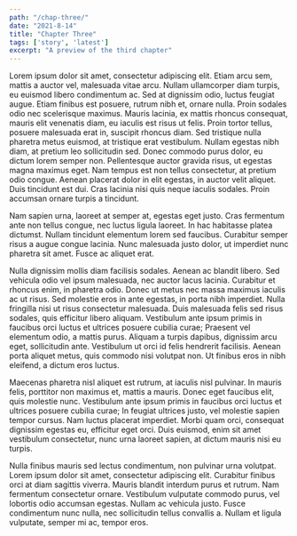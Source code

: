```yaml
---
path: "/chap-three/"
date: "2021-8-14"
title: "Chapter Three"
tags: ['story', 'latest']
excerpt: "A preview of the third chapter"
---
```




Lorem ipsum dolor sit amet, consectetur adipiscing elit. Etiam arcu sem, mattis a auctor vel, malesuada vitae arcu. Nullam ullamcorper diam turpis, eu euismod libero condimentum ac. Sed at dignissim odio, luctus feugiat augue. Etiam finibus est posuere, rutrum nibh et, ornare nulla. Proin sodales odio nec scelerisque maximus. Mauris lacinia, ex mattis rhoncus consequat, mauris elit venenatis diam, eu iaculis est risus ut felis. Proin tortor tellus, posuere malesuada erat in, suscipit rhoncus diam. Sed tristique nulla pharetra metus euismod, at tristique erat vestibulum. Nullam egestas nibh diam, at pretium leo sollicitudin sed. Donec commodo purus dolor, eu dictum lorem semper non. Pellentesque auctor gravida risus, ut egestas magna maximus eget. Nam tempus est non tellus consectetur, at pretium odio congue. Aenean placerat dolor in elit egestas, in auctor velit aliquet. Duis tincidunt est dui. Cras lacinia nisi quis neque iaculis sodales. Proin accumsan ornare turpis a tincidunt.

Nam sapien urna, laoreet at semper at, egestas eget justo. Cras fermentum ante non tellus congue, nec luctus ligula laoreet. In hac habitasse platea dictumst. Nullam tincidunt elementum lorem sed faucibus. Curabitur semper risus a augue congue lacinia. Nunc malesuada justo dolor, ut imperdiet nunc pharetra sit amet. Fusce ac aliquet erat.

Nulla dignissim mollis diam facilisis sodales. Aenean ac blandit libero. Sed vehicula odio vel ipsum malesuada, nec auctor lacus lacinia. Curabitur et rhoncus enim, in pharetra odio. Donec ut metus nec massa maximus iaculis ac ut risus. Sed molestie eros in ante egestas, in porta nibh imperdiet. Nulla fringilla nisi ut risus consectetur malesuada. Duis malesuada felis sed risus sodales, quis efficitur libero aliquam. Vestibulum ante ipsum primis in faucibus orci luctus et ultrices posuere cubilia curae; Praesent vel elementum odio, a mattis purus. Aliquam a turpis dapibus, dignissim arcu eget, sollicitudin ante. Vestibulum ut orci id felis hendrerit facilisis. Aenean porta aliquet metus, quis commodo nisi volutpat non. Ut finibus eros in nibh eleifend, a dictum eros luctus.

Maecenas pharetra nisl aliquet est rutrum, at iaculis nisl pulvinar. In mauris felis, porttitor non maximus et, mattis a mauris. Donec eget faucibus elit, quis molestie nunc. Vestibulum ante ipsum primis in faucibus orci luctus et ultrices posuere cubilia curae; In feugiat ultrices justo, vel molestie sapien tempor cursus. Nam luctus placerat imperdiet. Morbi quam orci, consequat dignissim egestas eu, efficitur eget orci. Duis euismod, enim sit amet vestibulum consectetur, nunc urna laoreet sapien, at dictum mauris nisi eu turpis.

Nulla finibus mauris sed lectus condimentum, non pulvinar urna volutpat. Lorem ipsum dolor sit amet, consectetur adipiscing elit. Curabitur finibus orci at diam sagittis viverra. Mauris blandit interdum purus et rutrum. Nam fermentum consectetur ornare. Vestibulum vulputate commodo purus, vel lobortis odio accumsan egestas. Nullam ac vehicula justo. Fusce condimentum nunc nulla, nec sollicitudin tellus convallis a. Nullam et ligula vulputate, semper mi ac, tempor eros. 